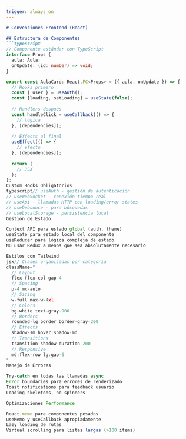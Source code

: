 ```yaml
---
trigger: always_on
---
```


```markdown
# Convenciones Frontend (React)

## Estructura de Componentes
```typescript
// Componente estándar con TypeScript
interface Props {
  aula: Aula;
  onUpdate: (id: number) => void;
}

export const AulaCard: React.FC<Props> = ({ aula, onUpdate }) => {
  // Hooks primero
  const { user } = useAuth();
  const [loading, setLoading] = useState(false);
  
  // Handlers después
  const handleClick = useCallback(() => {
    // lógica
  }, [dependencies]);
  
  // Effects al final
  useEffect(() => {
    // efecto
  }, [dependencies]);
  
  return (
    // JSX
  );
};
Custom Hooks Obligatorios
typescript// useAuth - gestión de autenticación
// useWebSocket - conexión tiempo real
// useApi - llamadas HTTP con loading/error states
// useDebounce - para búsquedas
// useLocalStorage - persistencia local
Gestión de Estado

Context API para estado global (auth, theme)
useState para estado local del componente
useReducer para lógica compleja de estado
NO usar Redux a menos que sea absolutamente necesario

Estilos con Tailwind
jsx// Clases organizadas por categoría
className="
  // Layout
  flex flex-col gap-4
  // Spacing
  p-4 mx-auto
  // Sizing
  w-full max-w-4xl
  // Colors
  bg-white text-gray-900
  // Borders
  rounded-lg border border-gray-200
  // Effects
  shadow-sm hover:shadow-md
  // Transitions
  transition-shadow duration-200
  // Responsive
  md:flex-row lg:gap-6
"
Manejo de Errores

Try-catch en todas las llamadas async
Error boundaries para errores de renderizado
Toast notifications para feedback usuario
Loading skeletons, no spinners

Optimizaciones Performance

React.memo para componentes pesados
useMemo y useCallback apropiadamente
Lazy loading de rutas
Virtual scrolling para listas largas (>100 items)